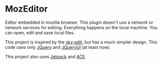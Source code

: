 MozEditor
=========

Editor embedded in mozilla browser. This plugin doesn't use a network or
network services for editing. Everything happens on the local machine.
You can open, edit and save local files.

This project is inspired by the [sky-edit], but has a much simpler design.
This code uses only [JQuery] and [JQueryUI] (at least now).

This project also uses [Jetpack] and [ACE].

[sky-edit]:https://github.com/Gozala/sky-edit
[Jetpack]:https://addons.mozilla.org/en-US/developers/docs/sdk/latest/dev-guide/index.html
[ACE]:http://ace.ajax.org/
[JQuery]:http://jquery.com/
[JQueryUI]:http://jqueryui.com/
